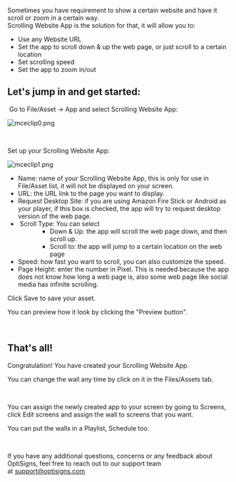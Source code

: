 <p>Sometimes you have requirement to show a certain website and have it scroll or zoom in a certain way.<br>Scrolling Website App is the solution for that, it will allow you to:</p>
<ul>
<li>Use any Website URL</li>
<li>Set the app to scroll down &amp; up the web page, or just scroll to a certain location</li>
<li>Set scrolling speed</li>
<li>Set the app to zoom in/out</li>
</ul>
<h2 id="h_01HPYD0J85G74ZRMAXBKMW2BCR" class="rich-content-viewer_headerTwo__3f-vr rich-content-viewer_elementSpacing__208Ie blog-post-title-font _3aQMT _2J4pr css-x4x4qs rich-content-viewer_left__2p1aK _158eo _3_7DB">Let's jump in and get started:</h2>
<p> Go to File/Asset -&gt; App and select Scrolling Website App:</p>
<p><img src="https://support.optisigns.com/hc/article_attachments/360095655314" alt="mceclip0.png"></p>
<p> </p>
<p>Set up your Scrolling Website App:</p>
<p class="wysiwyg-text-align-center"><img src="https://support.optisigns.com/hc/article_attachments/360097955053" alt="mceclip1.png"></p>
<ul>
<li>Name: name of your Scrolling Website App, this is only for use in File/Asset list, it will not be displayed on your screen.</li>
<li>URL: the URL link to the page you want to display.</li>
<li>Request Desktop Site: if you are using Amazon Fire Stick or Android as your player, if this box is checked, the app will try to request desktop version of the web page.</li>
<li> Scroll Type: You can select
<ul>
<li style="list-style-type: none;">
<ul>
<li style="list-style-type: none;">
<ul>
<li>Down &amp; Up: the app will scroll the web page down, and then scroll up.</li>
<li>Scroll to: the app will jump to a certain location on the web page</li>
</ul>
</li>
</ul>
</li>
</ul>
</li>
<li>Speed: how fast you want to scroll, you can also customize the speed.</li>
<li>Page Height: enter the number in Pixel. This is needed because the app does not know how long a web page is, also some web page like social media has infinite scrolling.</li>
</ul>
<p>Click Save to save your asset.</p>
<p>You can preview how it look by clicking the "Preview button".</p>
<p> </p>
<h2 id="h_01HPYD0J86XAK8JZHK9XW3A3TB" class="rich-content-viewer_text__XzvDs rich-content-viewer_elementSpacing__208Ie _3_7DB blog-post-text-font blog-post-text-color rich-content-viewer_left__2p1aK _158eo _3_7DB">That's all!</h2>
<p class="rich-content-viewer_text__XzvDs rich-content-viewer_elementSpacing__208Ie _3_7DB blog-post-text-font blog-post-text-color rich-content-viewer_left__2p1aK _158eo _3_7DB">Congratulation! You have created your Scrolling Website App.</p>
<p class="rich-content-viewer_text__XzvDs rich-content-viewer_elementSpacing__208Ie _3_7DB blog-post-text-font blog-post-text-color rich-content-viewer_left__2p1aK _158eo _3_7DB">You can change the wall any time by click on it in the Files/Assets tab.</p>
<div class="rich-content-viewer_text__XzvDs rich-content-viewer_elementSpacing__208Ie _3_7DB blog-post-text-font blog-post-text-color"> </div>
<p class="rich-content-viewer_text__XzvDs rich-content-viewer_elementSpacing__208Ie _3_7DB blog-post-text-font blog-post-text-color rich-content-viewer_left__2p1aK _158eo _3_7DB">You can assign the newly created app to your screen by going to Screens, click Edit screens and assign the wall to screens that you want.</p>
<p class="rich-content-viewer_text__XzvDs rich-content-viewer_elementSpacing__208Ie _3_7DB blog-post-text-font blog-post-text-color rich-content-viewer_left__2p1aK _158eo _3_7DB">You can put the walls in a Playlist, Schedule too.</p>
<p class="rich-content-viewer_text__XzvDs rich-content-viewer_elementSpacing__208Ie _3_7DB blog-post-text-font blog-post-text-color rich-content-viewer_left__2p1aK _158eo _3_7DB"> </p>
<p class="rich-content-viewer_text__XzvDs rich-content-viewer_elementSpacing__208Ie _3_7DB blog-post-text-font blog-post-text-color rich-content-viewer_left__2p1aK _158eo _3_7DB">If you have any additional questions, concerns or any feedback about OptiSigns, feel free to reach out to our support team at <a href="mailto:support@optisigns.com" target="_self" rel="undefined">support@optisigns.com</a> </p>